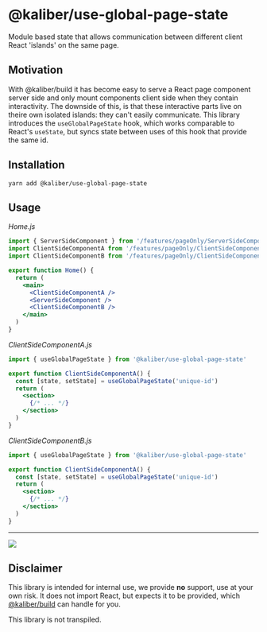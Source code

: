 # @kaliber/use-global-page-state
Module based state that allows communication between different client React 'islands' on the same page.

## Motivation
With @kaliber/build it has become easy to serve a React page component server side and only mount components client side when they contain interactivity. The downside of this, is that these interactive parts live on theire own isolated islands: they can't easily communicate. This library introduces the `useGlobalPageState` hook, which works comparable to React's `useState`, but syncs state between uses of this hook that provide the same id.

## Installation

```
yarn add @kaliber/use-global-page-state
```

## Usage

*Home.js*
```jsx
import { ServerSideComponent } from '/features/pageOnly/ServerSideComponent'
import ClientSideComponentA from '/features/pageOnly/ClientSideComponentA.universal'
import ClientSideComponentB from '/features/pageOnly/ClientSideComponentB.universal'

export function Home() {
  return (
    <main>
      <ClientSideComponentA />
      <ServerSideComponent />
      <ClientSideComponentB />
    </main>
  )
}
```

*ClientSideComponentA.js*
```jsx
import { useGlobalPageState } from '@kaliber/use-global-page-state'

export function ClientSideComponentA() {
  const [state, setState] = useGlobalPageState('unique-id')
  return (
    <section>
      {/* ... */}
    </section>
  )
}
```

*ClientSideComponentB.js*
```jsx
import { useGlobalPageState } from '@kaliber/use-global-page-state'

export function ClientSideComponentA() {
  const [state, setState] = useGlobalPageState('unique-id')
  return (
    <section>
      {/* ... */}
    </section>
  )
}
```

---

![](https://media.giphy.com/media/find-a-good-gif/giphy.gif)

## Disclaimer
This library is intended for internal use, we provide __no__ support, use at your own risk. It does not import React, but expects it to be provided, which [@kaliber/build](https://kaliberjs.github.io/build/) can handle for you.

This library is not transpiled.
